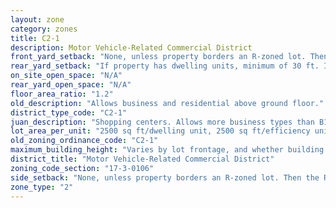 ```yaml
---
layout: zone
category: zones
title: C2-1
description: Motor Vehicle-Related Commercial District
front_yard_setback: "None, unless property borders an R-zoned lot. Then the front setback must be at least 50% of the R lot&#39;s front setback. (See 17-3-0404.)"
rear_yard_setback: "If property has dwelling units, minimum of 30 ft. If its rear property line borders the side property line of an R-zoned lot, the rear setback must equal the side setback of the R-zoned lot. If rear line borders the R lot&#39;s rear line, setback must be at least 16 ft."
on_site_open_space: "N/A"
rear_yard_open_space: "N/A"
floor_area_ratio: "1.2"
old_description: "Allows business and residential above ground floor."
district_type_code: "C2-1"
juan_description: "Shopping centers. Allows more business types than B1 districts, including liquor stores, warehouses, and auto shops. Apartment allowed above the ground floor."
lot_area_per_unit: "2500 sq ft/dwelling unit, 2500 sq ft/efficiency unit, no SRO units allowed"
old_zoning_ordinance_code: "C2-1"
maximum_building_height: "Varies by lot frontage, and whether building has ground-floor commercial space. (See 17-3-0408)"
district_title: "Motor Vehicle-Related Commercial District"
zoning_code_section: "17-3-0106"
side_setback: "None, unless property borders an R-zoned lot. Then the R lot&#39;s front setback applies."
zone_type: "2"
---
```

